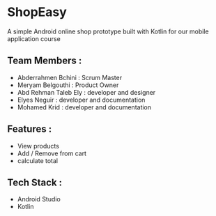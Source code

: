 # ShopEasy
A simple Android online shop prototype built with Kotlin for our mobile application course 
## Team Members : 
- Abderrahmen Bchini : Scrum Master 
- Meryam Belgouthi : Product Owner
- Abd Rehman Taleb Ely : developer and designer
- Elyes Neguir : developer and documentation 
- Mohamed Krid : developer and documentation
## Features : 
- View products
- Add / Remove from cart
- calculate total
## Tech Stack :
- Android Studio
- Kotlin
